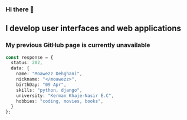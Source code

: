 ### Hi there 👋
## I develop user interfaces and web applications
### My previous GitHub page is currently unavailable

```ts
const response = {
  status: 202,
  data: {
    name: "Moawezz Dehghani",
    nickname: "</moawezz>",
    birthDay: "09 Apr",
    skills: "python, django",
    university: "Kerman Khaje-Nasir E.C",
    hobbies: "coding, movies, books",
  }
};
```
